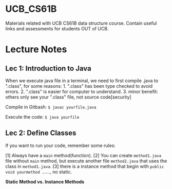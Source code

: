 # UCB_CS61B

Materials related with UCB CS61B data structure course. Contain useful links and assessments for students OUT of UCB.

# Lecture Notes

## Lec 1: Introduction to Java

When we execute java file in a terminal, we need to first compile .java to ".class", for some reasons: 1. ".class" has been type checked to avoid errors. 2. ".class" is easier for computer to understand. 3. minor benefit: others only see your ".class" file, not source code[security]

Compile in Gitbash: `$ javac yourfile.java`  

Execute the code: `$ java yourfile`

## Lec 2: Define Classes

 If you want to run your code, remember some rules:

[1] Always have a `main` method(function). [2] You can create `method1.java` file without `main` method, but execute another file `method2.java` that uses the class in `method1.java`.  [3] there is a instance method that begin with `public void yourmethod `......, no static.

**Static Method vs. Instance Methods**



